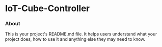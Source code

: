 IoT-Cube-Controller
===================

### About

This is your project's README.md file. It helps users understand what your
project does, how to use it and anything else they may need to know.